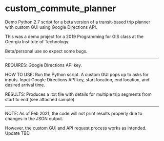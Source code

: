 # custom_commute_planner
Demo Python 2.7 script for a beta version of a transit-based trip planner with custom GUI using Google Directions API. 

This was a demo project for a 2019 Programming for GIS class at the Georgia Institute of Technology.

Beta/personal use so expect some bugs.

----------------------------------------------------------------

REQUIRES: Google Directions API key.

HOW TO USE: Run the Python script. A custom GUI pops up to asks for inputs. Input Google Directions API key, start location, end location, and desired arrival time.

RESULTS: Produces a .txt file with details for multiple trip segments from start to end (see attached sample). 

----------------------------------------------------------------

NOTE: As of Feb 2021, the code will not print results properly due to changes in the JSON output. 

However, the custom GUI and API request process works as intended. Update TBD. 
